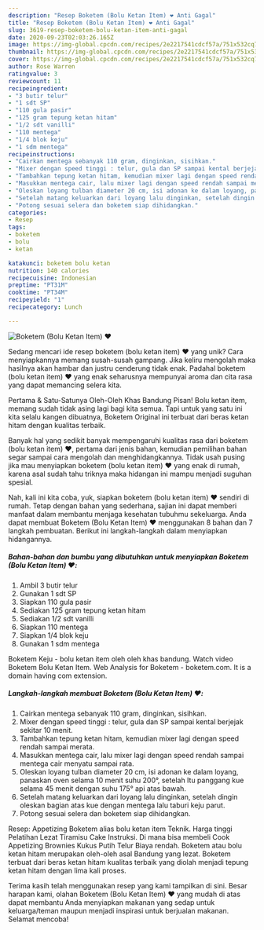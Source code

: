 ```yaml
---
description: "Resep Boketem (Bolu Ketan Item) ❤️ Anti Gagal"
title: "Resep Boketem (Bolu Ketan Item) ❤️ Anti Gagal"
slug: 3619-resep-boketem-bolu-ketan-item-anti-gagal
date: 2020-09-23T02:03:26.165Z
image: https://img-global.cpcdn.com/recipes/2e2217541cdcf57a/751x532cq70/boketem-bolu-ketan-item-❤️-foto-resep-utama.jpg
thumbnail: https://img-global.cpcdn.com/recipes/2e2217541cdcf57a/751x532cq70/boketem-bolu-ketan-item-❤️-foto-resep-utama.jpg
cover: https://img-global.cpcdn.com/recipes/2e2217541cdcf57a/751x532cq70/boketem-bolu-ketan-item-❤️-foto-resep-utama.jpg
author: Rose Warren
ratingvalue: 3
reviewcount: 11
recipeingredient:
- "3 butir telur"
- "1 sdt SP"
- "110 gula pasir"
- "125 gram tepung ketan hitam"
- "1/2 sdt vanilli"
- "110 mentega"
- "1/4 blok keju"
- "1 sdm mentega"
recipeinstructions:
- "Cairkan mentega sebanyak 110 gram, dinginkan, sisihkan."
- "Mixer dengan speed tinggi : telur, gula dan SP sampai kental berjejak sekitar 10 menit."
- "Tambahkan tepung ketan hitam, kemudian mixer lagi dengan speed rendah sampai merata."
- "Masukkan mentega cair, lalu mixer lagi dengan speed rendah sampai mentega cair menyatu sampai rata."
- "Oleskan loyang tulban diameter 20 cm, isi adonan ke dalam loyang, panaskan oven selama 10 menit suhu 200°, setelah Itu panggang kue selama 45 menit dengan suhu 175° api atas bawah."
- "Setelah matang keluarkan dari loyang lalu dinginkan, setelah dingin oleskan bagian atas kue dengan mentega lalu taburi keju parut."
- "Potong sesuai selera dan boketem siap dihidangkan."
categories:
- Resep
tags:
- boketem
- bolu
- ketan

katakunci: boketem bolu ketan 
nutrition: 140 calories
recipecuisine: Indonesian
preptime: "PT31M"
cooktime: "PT34M"
recipeyield: "1"
recipecategory: Lunch

---
```



![Boketem (Bolu Ketan Item) ❤️](https://img-global.cpcdn.com/recipes/2e2217541cdcf57a/751x532cq70/boketem-bolu-ketan-item-❤️-foto-resep-utama.jpg)

Sedang mencari ide resep boketem (bolu ketan item) ❤️ yang unik? Cara menyiapkannya memang susah-susah gampang. Jika keliru mengolah maka hasilnya akan hambar dan justru cenderung tidak enak. Padahal boketem (bolu ketan item) ❤️ yang enak seharusnya mempunyai aroma dan cita rasa yang dapat memancing selera kita.

Pertama &amp; Satu-Satunya Oleh-Oleh Khas Bandung Pisan! Bolu ketan item, memang sudah tidak asing lagi bagi kita semua. Tapi untuk yang satu ini kita selalu kangen dibuatnya, Boketem Original ini terbuat dari beras ketan hitam dengan kualitas terbaik.

Banyak hal yang sedikit banyak mempengaruhi kualitas rasa dari boketem (bolu ketan item) ❤️, pertama dari jenis bahan, kemudian pemilihan bahan segar sampai cara mengolah dan menghidangkannya. Tidak usah pusing jika mau menyiapkan boketem (bolu ketan item) ❤️ yang enak di rumah, karena asal sudah tahu triknya maka hidangan ini mampu menjadi suguhan spesial.


Nah, kali ini kita coba, yuk, siapkan boketem (bolu ketan item) ❤️ sendiri di rumah. Tetap dengan bahan yang sederhana, sajian ini dapat memberi manfaat dalam membantu menjaga kesehatan tubuhmu sekeluarga. Anda dapat membuat Boketem (Bolu Ketan Item) ❤️ menggunakan 8 bahan dan 7 langkah pembuatan. Berikut ini langkah-langkah dalam menyiapkan hidangannya.

<!--inarticleads1-->

##### Bahan-bahan dan bumbu yang dibutuhkan untuk menyiapkan Boketem (Bolu Ketan Item) ❤️:

1. Ambil 3 butir telur
1. Gunakan 1 sdt SP
1. Siapkan 110 gula pasir
1. Sediakan 125 gram tepung ketan hitam
1. Sediakan 1/2 sdt vanilli
1. Siapkan 110 mentega
1. Siapkan 1/4 blok keju
1. Gunakan 1 sdm mentega


Boketem Keju - bolu ketan item oleh oleh khas bandung. Watch video Boketem Bolu Ketan Item. Web Analysis for Boketem - boketem.com. It is a domain having com extension. 

<!--inarticleads2-->

##### Langkah-langkah membuat Boketem (Bolu Ketan Item) ❤️:

1. Cairkan mentega sebanyak 110 gram, dinginkan, sisihkan.
1. Mixer dengan speed tinggi : telur, gula dan SP sampai kental berjejak sekitar 10 menit.
1. Tambahkan tepung ketan hitam, kemudian mixer lagi dengan speed rendah sampai merata.
1. Masukkan mentega cair, lalu mixer lagi dengan speed rendah sampai mentega cair menyatu sampai rata.
1. Oleskan loyang tulban diameter 20 cm, isi adonan ke dalam loyang, panaskan oven selama 10 menit suhu 200°, setelah Itu panggang kue selama 45 menit dengan suhu 175° api atas bawah.
1. Setelah matang keluarkan dari loyang lalu dinginkan, setelah dingin oleskan bagian atas kue dengan mentega lalu taburi keju parut.
1. Potong sesuai selera dan boketem siap dihidangkan.


Resep: Appetizing Boketem alias bolu ketan item Teknik. Harga tinggi Pelatihan Lezat Tiramisu Cake Instruksi. Di mana bisa membeli Cook Appetizing Brownies Kukus Putih Telur Biaya rendah. Boketem atau bolu ketan hitam merupakan oleh-oleh asal Bandung yang lezat. Boketem terbuat dari beras ketan hitam kualitas terbaik yang diolah menjadi tepung ketan hitam dengan lima kali proses. 

Terima kasih telah menggunakan resep yang kami tampilkan di sini. Besar harapan kami, olahan Boketem (Bolu Ketan Item) ❤️ yang mudah di atas dapat membantu Anda menyiapkan makanan yang sedap untuk keluarga/teman maupun menjadi inspirasi untuk berjualan makanan. Selamat mencoba!
